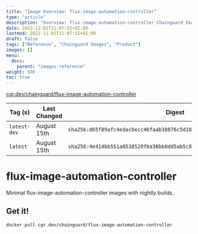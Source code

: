 ```yaml
---
title: "Image Overview: flux-image-automation-controller"
type: "article"
description: "Overview: flux-image-automation-controller Chainguard Image"
date: 2022-11-01T11:07:52+02:00
lastmod: 2022-11-01T11:07:52+02:00
draft: false
tags: ["Reference", "Chainguard Images", "Product"]
images: []
menu:
  docs:
    parent: "images-reference"
weight: 500
toc: true
---
```


[cgr.dev/chainguard/flux-image-automation-controller](https://github.com/chainguard-images/images/tree/main/images/flux-image-automation-controller)

| Tag (s)       | Last Changed | Digest                                                                    |
|---------------|--------------|---------------------------------------------------------------------------|
|  `latest-dev` | August 15th  | `sha256:d65f89afc4edacbecc46faab38876c5d1802effb0ac4aa19099021bb46f905d8` |
|  `latest`     | August 15th  | `sha256:4e414bb551a0538520fba36bb0dd5ab5c8857c11c008a70a590016d037309a1c` |

# flux-image-automation-controller

Minimal flux-image-automation-controller images with nightly builds.

## Get it!

```shell
docker pull cgr.dev/chainguard/flux-image-automation-controller
```
